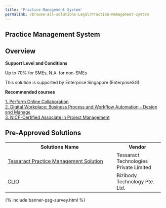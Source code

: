 ```yaml
---
title: 'Practice Management System'
permalink: /browse-all-solutions-Legal/Practice-Management-System
---
```


## Practice Management System
## Overview

**Support Level and Conditions**

Up to 70% for SMEs, N.A. for non-SMEs

This solution is supported by Enterprise Singapore (EnterpriseSG).

**Recommended courses**



<a href='https://sfec.enterprisejobskills.gov.sg/Course_Internet/CourseDetail.aspx?CoursesReferenceNumber=TGS-2020506177'  target='_blank' rel='noopener'>1. Perform Online Collaboration</a><br>
<a href='https://sfec.enterprisejobskills.gov.sg/Course_Internet/CourseDetail.aspx?CoursesReferenceNumber=TGS-2022014139'  target='_blank' rel='noopener'>2. Digital Workplace: Business Process and Workflow Automation - Design and Manage</a><br>
<a href='https://sfec.enterprisejobskills.gov.sg/Course_Internet/CourseDetail.aspx?CoursesReferenceNumber=TGS-2019501791'  target='_blank' rel='noopener'>3. NICF-Certified Associate in Project Management </a><br>

## Pre-Approved Solutions

<table>
<tr>
<th style='width: auto;'><b>Solutions Name</b></th>
<th style='width: 30%;'><b>Vendor</b></th>
</tr>
<tr>
<td><a href='/productivity-solutions-grant/solutionrepo/solution3289' target='_blank'>Tessaract Practice Management Solution</a><br></td>
<td>Tessaract Technologies Private Limited</td>
</tr>
<tr>
<td><a href='/productivity-solutions-grant/solutionrepo/solution3298' target='_blank'>CLIO</a><br></td>
<td>Bizibody Technology Pte. Ltd.</td>
</tr>
</table>

{% include banner-psg-survey.html %}
